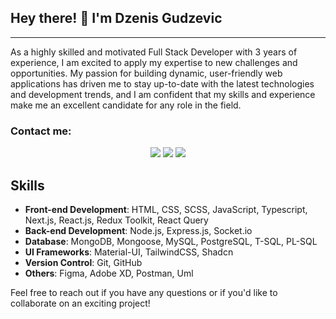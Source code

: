 <h2> Hey there! 👋 I'm Dzenis Gudzevic</h2>
<hr /> 
As a highly skilled and motivated Full Stack Developer with 3 years of experience, I am excited to apply my expertise to new challenges and opportunities. My passion for building dynamic, user-friendly web applications has driven me to stay up-to-date with the latest technologies and development trends, and I am confident that my skills and experience make me an excellent candidate for any role in the field.

<!-- Contact -->

### Contact me:

<p align="center">
  <a href="https://www.linkedin.com/in/ansarkarrouach/" target="_blank"><img src="https://img.shields.io/badge/linkedin-%230177B5?style=flat-square&logo=linkedin&logoColor=white"/></a>
  <a href="mailto:karrouach.ansar@gmail.com" target="_blank"><img src="https://img.shields.io/badge/Gmail-D14836?style=flat-square&logo=gmail&logoColor=white" /></a>
  <a href="https://api.whatsapp.com/send?phone=+212640449139&text=Hi!" target="_blank"><img src="https://img.shields.io/badge/-Whatsapp-4CA143?style=flat-square&labelColor=4CA143&logo=whatsapp&logoColor=white" /></a>
</p>

## Skills

- **Front-end Development**: HTML, CSS, SCSS, JavaScript, Typescript, Next.js, React.js, Redux Toolkit, React Query 
- **Back-end Development**: Node.js, Express.js, Socket.io
- **Database**: MongoDB, Mongoose, MySQL, PostgreSQL, T-SQL, PL-SQL
- **UI Frameworks**: Material-UI, TailwindCSS, Shadcn
- **Version Control**: Git, GitHub
- **Others**: Figma, Adobe XD, Postman, Uml


Feel free to reach out if you have any questions or if you'd like to collaborate on an exciting project!
